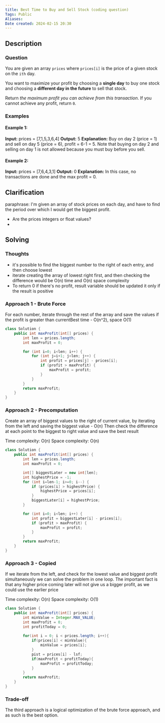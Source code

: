 ```yaml
---
title: Best Time to Buy and Sell Stock (coding question)
Tags: Public
Aliases:
Date created: 2024-02-15 20:30
---
```


## Description

### Question
You are given an array `prices` where `prices[i]` is the price of a given stock on the `ith` day.

You want to maximize your profit by choosing a **single day** to buy one stock and choosing a **different day in the future** to sell that stock.

Return _the maximum profit you can achieve from this transaction_. If you cannot achieve any profit, return `0`.

### Examples
#### **Example 1:**

**Input:** prices = [7,1,5,3,6,4]
**Output:** 5
**Explanation:** Buy on day 2 (price = 1) and sell on day 5 (price = 6), profit = 6-1 = 5.
Note that buying on day 2 and selling on day 1 is not allowed because you must buy before you sell.

#### **Example 2:**

**Input:** prices = [7,6,4,3,1]
**Output:** 0
**Explanation:** In this case, no transactions are done and the max profit = 0.

## Clarification
paraphrase: I'm given an array of stock prices on each day, and have to find the period over which I would get the biggest profit.

- Are the prices integers or float values?
- 

## Solving
### Thoughts
- it's possible to find the biggest number to the right of each entry, and then choose lowest
- iterate creating the array of lowest right first, and then checking the difference would be O(n) time and O(n) space complexity
- To return 0 if there's no profit, result variable should be updated it only if the result is positive

### Approach 1 - Brute Force
For each number, iterate through the rest of the array and save the values if the profit is greater than currentBest
time - O(n^2), space O(1)
```java
class Solution {
    public int maxProfit(int[] prices) {
        int len = prices.length;
        int maxProfit = 0;

        for (int i=0; i<len; i++) {
            for (int j=i+1; j<len; j++) {
                int profit = prices[j] - prices[i];
                if (profit > maxProfit) {
                    maxProfit = profit;
                }
            }
        }
        return maxProfit;
    }
}
```

### Approach 2 - Precomputation
Create an array of biggest values to the right of current value, by iterating from the left and saving the biggest value - O(n)
Then check the difference at each point to the biggest to right value and save the best result

Time complexity: O(n)
Space complexity: O(n)
```java
class Solution {
    public int maxProfit(int[] prices) {
        int len = prices.length;
        int maxProfit = 0;

        int[] biggestLater = new int[len];
        int highestPrice = -1;
        for (int i=len-1; i>=0; i--) {
            if (prices[i] > highestPrice) {
                highestPrice = prices[i];
            }
            biggestLater[i] = highestPrice;
        }

        for (int i=0; i<len; i++) {
            int profit = biggestLater[i] - prices[i];
            if (profit > maxProfit) {
                maxProfit = profit;
            }
        }
        return maxProfit;
    }
}
```


### Approach 3 - Copied
If we iterate from the left, and check for the lowest value and biggest profit simultaneously we can solve the problem in one loop. The important fact is that any higher price coming later will not give us a bigger profit, as we could use the earlier price

Time complexity: O(n) 
Space complexity: O(1)
```java
class Solution {
    public int maxProfit(int[] prices) {
        int minValue = Integer.MAX_VALUE;
        int maxProfit = 0;
        int profitToday = 0;
        
        for(int i = 0; i < prices.length; i++){
            if(prices[i] < minValue){
                minValue = prices[i];
            }
            pist = prices[i] - lsf;
            if(maxProfit < profitToday){
                maxProfit = profitToday;
            }
        }
        return maxProfit;
    }
}
```

### Trade-off
The third approach is a logical optimization of the brute force approach, and as such is the best option.